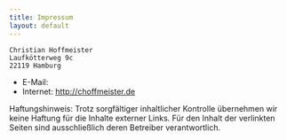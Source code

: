 ```yaml
---
title: Impressum
layout: default
---
```


```
Christian Hoffmeister
Laufkötterweg 9c
22119 Hamburg
```

* E-Mail: <a href="#" class="choffmeister-mail"></a>
* Internet: http://choffmeister.de

Haftungshinweis: Trotz sorgfältiger inhaltlicher Kontrolle übernehmen wir keine Haftung für die Inhalte externer Links. Für den Inhalt der verlinkten Seiten sind ausschließlich deren Betreiber verantwortlich.
